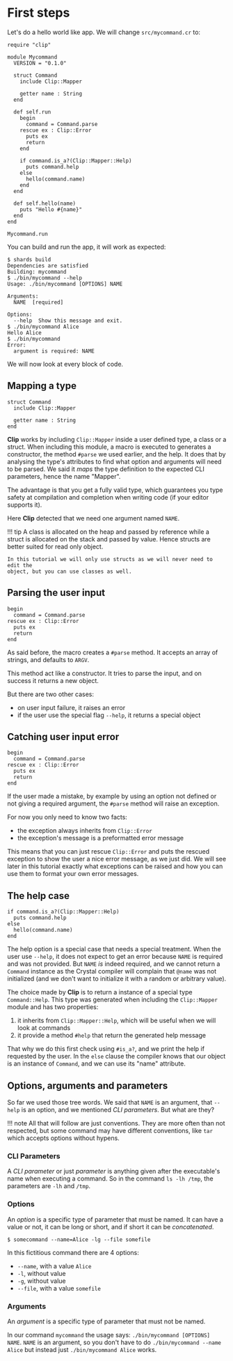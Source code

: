 # First steps

Let's do a hello world like app. We will change `src/mycommand.cr` to:

```Crystal hl_lines="1 6-10 13-18 20-24"
require "clip"

module Mycommand
  VERSION = "0.1.0"

  struct Command
    include Clip::Mapper

    getter name : String
  end

  def self.run
    begin
      command = Command.parse
    rescue ex : Clip::Error
      puts ex
      return
    end

    if command.is_a?(Clip::Mapper::Help)
      puts command.help
    else
      hello(command.name)
    end
  end

  def self.hello(name)
    puts "Hello #{name}"
  end
end

Mycommand.run
```

You can build and run the app, it will work as expected:
```console
$ shards build
Dependencies are satisfied
Building: mycommand
$ ./bin/mycommand --help
Usage: ./bin/mycommand [OPTIONS] NAME

Arguments:
  NAME  [required]

Options:
  --help  Show this message and exit.
$ ./bin/mycommand Alice
Hello Alice
$ ./bin/mycommand
Error:
  argument is required: NAME
```

We will now look at every block of code.

## Mapping a type

```Crystal hl_lines="2"
struct Command
  include Clip::Mapper

  getter name : String
end
```

**Clip** works by including `Clip::Mapper` inside a user defined type, a class or a struct.
When including this module, a macro is executed to generates a constructor, the method `#parse` we used earlier, and the help.
It does that by analysing the type's attributes to find what option and arguments will need to be parsed.
We said it _maps_ the type definition to the expected CLI parameters, hence the name "Mapper".

The advantage is that you get a fully valid type, which guarantees you
type safety at compilation and completion when writing code (if your editor supports it).

Here **Clip** detected that we need one argument named `NAME`.

!!! tip
    A class is allocated on the heap and passed by reference while a struct is allocated on the stack and passed by value.
    Hence structs are better suited for read only object.

    In this tutorial we will only use structs as we will never need to edit the
    object, but you can use classes as well.

## Parsing the user input

```Crystal hl_lines="2"
begin
  command = Command.parse
rescue ex : Clip::Error
  puts ex
  return
end
```

As said before, the macro creates a `#parse` method.
It accepts an array of strings, and defaults to `ARGV`.

This method act like a constructor.
It tries to parse the input, and on success it returns a new object.

But there are two other cases:

* on user input failure, it raises an error
* if the user use the special flag `--help`, it returns a special object

## Catching user input error

```Crystal hl_lines="3 4"
begin
  command = Command.parse
rescue ex : Clip::Error
  puts ex
  return
end
```

If the user made a mistake, by example by using an option not defined or not giving a required argument, the `#parse` method will raise an exception.

For now you only need to know two facts:

* the exception always inherits from `Clip::Error`
* the exception's message is a preformatted error message

This means that you can just rescue `Clip::Error` and puts the rescued exception to show the user a nice error message, as we just did.
We will see later in this tutorial exactly what exceptions can be raised and how you can use them to format your own error messages.

## The help case

```Crystal
if command.is_a?(Clip::Mapper::Help)
  puts command.help
else
  hello(command.name)
end
```

The help option is a special case that needs a special treatment.
When the user use `--help`, it does not expect to get an error because `NAME` is required and was not provided.
But `NAME` _is_ indeed required, and we cannot return a `Command` instance as the Crystal compiler will complain that `@name` was not initialized (and we don't want to initialize it with a random or arbitrary value).

The choice made by **Clip** is to return a instance of a special type `Command::Help`.
This type was generated when including the `Clip::Mapper` module and has two properties:

1. it inherits from `Clip::Mapper::Help`, which will be useful when we will look at commands
2. it provide a method `#help` that return the generated help message

That why we do this first check using `#is_a?`, and we print the help if requested by the user.
In the `else` clause the compiler knows that our object is an instance of `Command`, and we can use its "name" attribute.

## Options, arguments and parameters

So far we used those tree words.
We said that `NAME` is an argument, that `--help` is an option, and we mentioned _CLI parameters_. But what are they?

!!! note
    All that will follow are just conventions.
    They are more often than not respected, but some command may have different conventions, like `tar` which accepts options without hypens.

### CLI Parameters

A _CLI parameter_ or just _parameter_ is anything given after the executable's name when executing a command. So in the command `ls -lh /tmp`, the parameters are `-lh` and `/tmp`.

### Options

An _option_ is a specific type of parameter that must be named.
It can have a value or not, it can be long or short, and if short it can be _concatenated_.

```console
$ somecommand --name=Alice -lg --file somefile
```

In this fictitious command there are 4 options:

* `--name`, with a value `Alice`
* `-l`, without value
* `-g`, without value
* `--file`, with a value `somefile`

### Arguments

An _argument_ is a specific type of parameter that must not be named.

In our command `mycommand` the usage says: `./bin/mycommand [OPTIONS] NAME`. `NAME` is an argument, so you don't have to do `./bin/mycommand --name Alice` but instead just `./bin/mycommand Alice` works.
